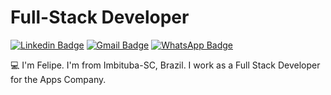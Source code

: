 # Full-Stack Developer
[![Linkedin Badge](https://img.shields.io/badge/-felipevieiraa-blue?style=flat-square&logo=Linkedin&logoColor=white&link=https://www.linkedin.com/in/felipe-vieira-da-silva-7a9146188/)](https://www.linkedin.com/in/felipe-vieira-da-silva-7a9146188/)  [![Gmail Badge](https://img.shields.io/badge/-felipezimba8228@gmail.com-c14438?style=flat-square&logo=Gmail&logoColor=white&link=mailto:felipezimba8228@gmail.com)](mailto:felipezimba8228@gmail.com) [![WhatsApp Badge](https://img.shields.io/badge/-WhatsApp-26B03D?style=flat-square&logo=WhatsApp&logoColor=white&link=https://api.whatsapp.com/send?phone=5548998090400)](https://api.whatsapp.com/send?phone=5548998090400)

:computer:  I'm Felipe. I'm from Imbituba-SC, Brazil. I work as a Full Stack Developer for the Apps Company.
